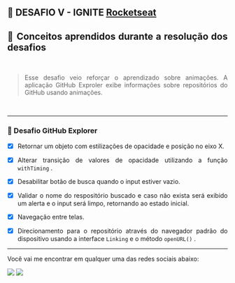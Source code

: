 
</div>
<br>

<h2 id="desafio">
  🚀 DESAFIO V - IGNITE <a href="https://www.rocketseat.com.br/">Rocketseat
</a>
</h2>

<div align="justify">

<h2> 📝 Conceitos aprendidos durante a resolução dos desafios</h2>
<br>

> Esse desafio veio reforçar o aprendizado sobre animações. A aplicação GitHub Exproler exibe informações sobre repositórios do GitHub usando animações.

<br>
<hr>
<h3 id="I">📱 Desafio GitHub Explorer</h3>

- [x] Retornar um objeto com estilizações de opacidade e posição no eixo X.

- [x] Alterar transição de valores de opacidade utilizando a função `withTiming` .

- [x] Desabilitar botão de busca quando o input estiver vazio.

- [x] Validar o nome do respositório buscado e caso não exista será exibido um alerta e o input será limpo, retornando ao estado inicial.

- [x] Navegação entre telas.

- [x] Direcionamento para o repositório através do navegador padrão do dispositivo usando a interface `Linking` e o método `openURL()` .

<hr>


Você vai me encontrar em qualquer uma das redes sociais abaixo:

<a href = "mailto: tiagocdev@gmail.com"><img src="https://img.shields.io/badge/-Gmail-%23EA4335?style=for-the-badge&logo=gmail&logoColor=white" target="_blank" margin-right="10px"></a>
<a href="https://www.linkedin.com/in/tiagocunhadecampos/" target="_blank"><img src="https://img.shields.io/badge/-LinkedIn-%230077B5?style=for-the-badge&logo=linkedin&logoColor=white" target="_blank"></a>
